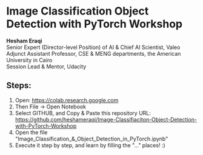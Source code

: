 # Image Classification Object Detection with PyTorch Workshop
**Hesham Eraqi**\
Senior Expert (Director-level Position) of AI & Chief AI Scientist, Valeo\
Adjunct Assistant Professor, CSE & MENG departments, the American University in Cairo\
Session Lead & Mentor, Udacity

## Steps: 
1. Open: https://colab.research.google.com
2. Then File -> Open Notebook
3. Select GITHUB, and Copy & Paste this repository URL: https://github.com/heshameraqi/Image-Classifiaciton-Object-Detection-with-PyTorch-Workshop
4. Open the file "Image_Classification_&_Object_Detection_in_PyTorch.ipynb"
5. Execute it step by step, and learn by filling the "..." places! :)

